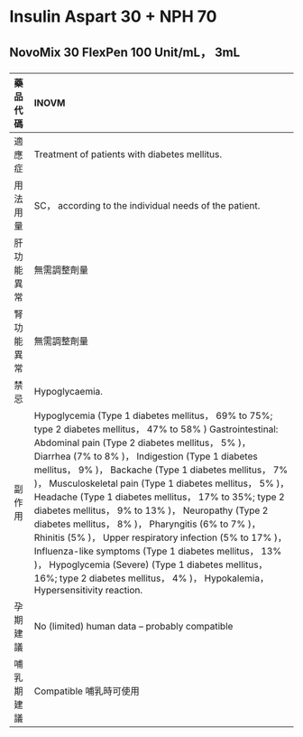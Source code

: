 # Insulin Aspart 30 + NPH 70

## NovoMix 30 FlexPen 100 Unit/mL， 3mL

##### 

| 藥品代碼   | INOVM                                                                                                                                                                                                                                                                                                                                                                                                                                                                                                                                                                                                                                                                                                                                                                  |
|:-----------|:-----------------------------------------------------------------------------------------------------------------------------------------------------------------------------------------------------------------------------------------------------------------------------------------------------------------------------------------------------------------------------------------------------------------------------------------------------------------------------------------------------------------------------------------------------------------------------------------------------------------------------------------------------------------------------------------------------------------------------------------------------------------------|
| 適應症     | Treatment of patients with diabetes mellitus.                                                                                                                                                                                                                                                                                                                                                                                                                                                                                                                                                                                                                                                                                                                          |
| 用法用量   | SC， according to the individual needs of the patient.                                                                                                                                                                                                                                                                                                                                                                                                                                                                                                                                                                                                                                                                                                                 |
| 肝功能異常 | 無需調整劑量                                                                                                                                                                                                                                                                                                                                                                                                                                                                                                                                                                                                                                                                                                                                                           |
| 腎功能異常 | 無需調整劑量                                                                                                                                                                                                                                                                                                                                                                                                                                                                                                                                                                                                                                                                                                                                                           |
| 禁忌       | Hypoglycaemia.                                                                                                                                                                                                                                                                                                                                                                                                                                                                                                                                                                                                                                                                                                                                                         |
| 副作用     | Hypoglycemia (Type 1 diabetes mellitus， 69% to 75%; type 2 diabetes mellitus， 47% to 58% ) Gastrointestinal: Abdominal pain (Type 2 diabetes mellitus， 5% )， Diarrhea (7% to 8% )， Indigestion (Type 1 diabetes mellitus， 9% )， Backache (Type 1 diabetes mellitus， 7% )， Musculoskeletal pain (Type 1 diabetes mellitus， 5% )， Headache (Type 1 diabetes mellitus， 17% to 35%; type 2 diabetes mellitus， 9% to 13% )， Neuropathy (Type 2 diabetes mellitus， 8% )， Pharyngitis (6% to 7% )， Rhinitis (5% )， Upper respiratory infection (5% to 17% )， Influenza-like symptoms (Type 1 diabetes mellitus， 13% )， Hypoglycemia (Severe) (Type 1 diabetes mellitus， 16%; type 2 diabetes mellitus， 4% )， Hypokalemia， Hypersensitivity reaction. |
| 孕期建議   | No (limited) human data – probably compatible                                                                                                                                                                                                                                                                                                                                                                                                                                                                                                                                                                                                                                                                                                                          |
| 哺乳期建議 | Compatible 哺乳時可使用                                                                                                                                                                                                                                                                                                                                                                                                                                                                                                                                                                                                                                                                                                                                                |

